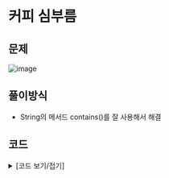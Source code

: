 # 커피 심부름

## 문제

![image](https://github.com/Employment-Study/Algorithm_Study/assets/44068819/9bccdbb9-81ec-40e2-bbcf-c746c49fd72e)

## 풀이방식

- String의 메서드 contains()를 잘 사용해서 해결

## 코드

<details>
<summary>
[코드 보기/접기]
</summary>

```java

class Solution {
    public int solution(String[] order) {
        int answer = 0;
        for(String coffee : order) {
        	if(coffee.contains("americano") || coffee.contains("anything")) {
        		answer += 4500;
        	}else if(coffee.contains("cafelatte")) {
        		answer += 5000;
        	}
        }
        return answer;
    }
}

```

</details>
